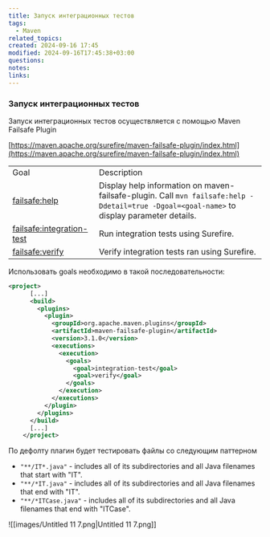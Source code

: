 ```yaml
---
title: Запуск интеграционных тестов
tags:
  - Maven
related_topics: 
created: 2024-09-16 17:45
modified: 2024-09-16T17:45:38+03:00
questions: 
notes: 
links: 
---
```


### Запуск интеграционных тестов

Запуск интеграционных тестов осуществляется с помощью Maven Failsafe Plugin

[https://maven.apache.org/surefire/maven-failsafe-plugin/index.html](https://maven.apache.org/surefire/maven-failsafe-plugin/index.html)

|   |   |
|---|---|
|Goal|Description|
|[failsafe:help](https://maven.apache.org/surefire/maven-failsafe-plugin/help-mojo.html)|Display help information on maven-failsafe-plugin. Call `mvn failsafe:help -Ddetail=true -Dgoal=<goal-name>` to display parameter details.|
|[failsafe:integration-test](https://maven.apache.org/surefire/maven-failsafe-plugin/integration-test-mojo.html)|Run integration tests using Surefire.|
|[failsafe:verify](https://maven.apache.org/surefire/maven-failsafe-plugin/verify-mojo.html)|Verify integration tests ran using Surefire.|

Использовать goals необходимо в такой последовательности:

```XML
<project>
      [...]
      <build>
        <plugins>
          <plugin>
            <groupId>org.apache.maven.plugins</groupId>
            <artifactId>maven-failsafe-plugin</artifactId>
            <version>3.1.0</version>
            <executions>
              <execution>
                <goals>
                  <goal>integration-test</goal>
                  <goal>verify</goal>
                </goals>
              </execution>
            </executions>
          </plugin>
        </plugins>
      </build>
      [...]
    </project>
```

По дефолту плагин будет тестировать файлы со следующим паттерном

- `"**/IT*.java"` - includes all of its subdirectories and all Java filenames that start with "IT".
- `"**/*IT.java"` - includes all of its subdirectories and all Java filenames that end with "IT".
- `"**/*ITCase.java"` - includes all of its subdirectories and all Java filenames that end with "ITCase".

![[images/Untitled 11 7.png|Untitled 11 7.png]]
